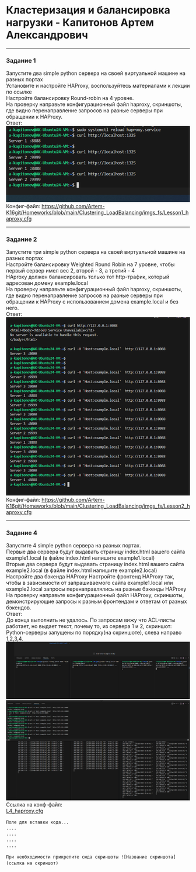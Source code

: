 # Кластеризация и балансировка нагрузки - Капитонов Артем Александрович





---

### Задание 1

Запустите два simple python сервера на своей виртуальной машине на разных портах  
Установите и настройте HAProxy, воспользуйтесь материалами к лекции по ссылке  
Настройте балансировку Round-robin на 4 уровне.  
На проверку направьте конфигурационный файл haproxy, скриншоты, где видно перенаправление запросов на разные серверы при обращении к HAProxy.  
Ответ:  
![Скриншот1](https://github.com/Artem-K16git/Homeworks/blob/main/Clustering_LoadBalancing/imgs_fs/RoundrobinTCP.png)  
Конфиг-файл:  https://github.com/Artem-K16git/Homeworks/blob/main/Clustering_LoadBalancing/imgs_fs/Lesson1_haproxy.cfg  


---

### Задание 2

Запустите три simple python сервера на своей виртуальной машине на разных портах  
Настройте балансировку Weighted Round Robin на 7 уровне, чтобы первый сервер имел вес 2, второй - 3, а третий - 4  
HAproxy должен балансировать только тот http-трафик, который адресован домену example.local  
На проверку направьте конфигурационный файл haproxy, скриншоты, где видно перенаправление запросов на разные серверы при обращении к HAProxy c использованием домена example.local и без него.   
Ответ:  
![Screenshot2](https://github.com/Artem-K16git/Homeworks/blob/main/Clustering_LoadBalancing/imgs_fs/WRR_7L.png)  
Конфиг-файл: https://github.com/Artem-K16git/Homeworks/blob/main/Clustering_LoadBalancing/imgs_fs/Lesson2_haproxy.cfg

---


### Задание 4

Запустите 4 simple python сервера на разных портах.  
Первые два сервера будут выдавать страницу index.html вашего сайта example1.local (в файле index.html напишите example1.local)  
Вторые два сервера будут выдавать страницу index.html вашего сайта example2.local (в файле index.html напишите example2.local)  
Настройте два бэкенда HAProxy
Настройте фронтенд HAProxy так, чтобы в зависимости от запрашиваемого сайта example1.local или example2.local запросы перенаправлялись на разные бэкенды HAProxy  
На проверку направьте конфигурационный файл HAProxy, скриншоты, демонстрирующие запросы к разным фронтендам и ответам от разных бэкендов.  
Ответ:  
До конца выполнить не удалось. По запросам вижу что ACL-листы работает, но выдает текст, почему то,  из сервера 1 и 2, скриншот: 
Python-серверы запущены по порядку(на скриншоте), слева направо 1,2,3,4.
![L4_1](https://github.com/Artem-K16git/Homeworks/blob/main/Clustering_LoadBalancing/imgs_fs/L4_1.png)
![L4_2](https://github.com/Artem-K16git/Homeworks/blob/main/Clustering_LoadBalancing/imgs_fs/L4_2.png)
Ссылка на конф-файл:  
[L4_haproxy.cfg](https://github.com/Artem-K16git/Homeworks/blob/main/Clustering_LoadBalancing/imgs_fs/L4_haproxy.cfg)

```
Поле для вставки кода...
....
....
....
....
```

`При необходимости прикрепитe сюда скриншоты
![Название скриншота](ссылка на скриншот)`
